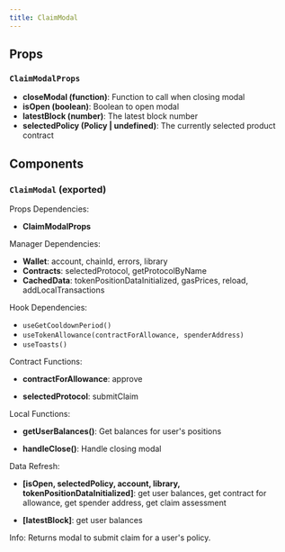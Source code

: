 ```yaml
---
title: ClaimModal
---
```


## Props

### `ClaimModalProps`
- **closeModal (function)**: Function to call when closing modal
- **isOpen (boolean)**: Boolean to open modal
- **latestBlock (number)**: The latest block number
- **selectedPolicy (Policy | undefined)**: The currently selected product contract

## Components

### `ClaimModal` (exported)

Props Dependencies:

- **ClaimModalProps**

Manager Dependencies:

- **Wallet**: account, chainId, errors, library
- **Contracts**: selectedProtocol, getProtocolByName
- **CachedData**: tokenPositionDataInitialized, gasPrices, reload, addLocalTransactions

Hook Dependencies:

- `useGetCooldownPeriod()`
- `useTokenAllowance(contractForAllowance, spenderAddress)`
- `useToasts()`

Contract Functions:

- **contractForAllowance**: approve

- **selectedProtocol**: submitClaim

Local Functions:

- **getUserBalances()**: Get balances for user's positions

- **handleClose()**: Handle closing modal

Data Refresh:

- **[isOpen, selectedPolicy, account, library, tokenPositionDataInitialized]**: get user balances, get contract for allowance, get spender address, get claim assessment

- **[latestBlock]**: get user balances

Info: Returns modal to submit claim for a user's policy.